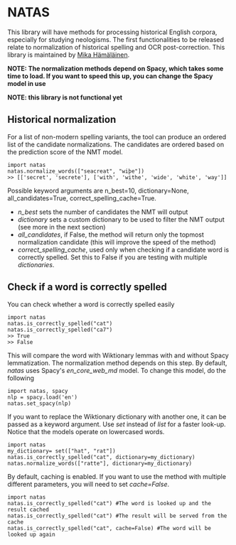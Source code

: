 # NATAS

This library will have methods for processing historical English corpora, especially for studying neologisms. The first functionalities to be released relate to normalization of historical spelling and OCR post-correction. This library is maintained by [Mika Hämäläinen](https://mikakalevi.com).

**NOTE: The normalization methods depend on Spacy, which takes some time to load. If you want to speed this up, you can change the Spacy model in use**

**NOTE: this library is not functional yet**

## Historical normalization

For a list of non-modern spelling variants, the tool can produce an ordered list of the candidate normalizations. The candidates are ordered based on the prediction score of the NMT model.

    import natas
    natas.normalize_words(["seacreat", "wiþe"])
    >> [['secret', 'secrete'], ['with', 'withe', 'wide', 'white', 'way']]

Possible keyword arguments are n_best=10, dictionary=None, all_candidates=True, correct_spelling_cache=True. 
- *n_best* sets the number of candidates the NMT will output
- *dictionary* sets a custom dictionary to be used to filter the NMT output (see more in the next section)
- *all_candidates*, if False, the method will return only the topmost normalization candidate (this will improve the speed of the method)
- *correct_spelling_cache*, used only when checking if a candidate word is correctly spelled. Set this to False if you are testing with multiple *dictionaries*.

## Check if a word is correctly spelled

You can check whether a word is correctly spelled easily

    import natas
    natas.is_correctly_spelled("cat")
    natas.is_correctly_spelled("ca7")
    >> True
    >> False

This will compare the word with Wiktionary lemmas with and without Spacy lemmatization. The normalization method depends on this step. By default, *natas* uses Spacy's *en_core_web_md* model. To change this model, do the following

    import natas, spacy
    nlp = spacy.load('en')
    natas.set_spacy(nlp)

If you want to replace the Wiktionary dictionary with another one, it can be passed as a keyword argument. Use *set* instead of *list* for a faster look-up. Notice that the models operate on lowercased words.

    import natas
    my_dictionary= set(["hat", "rat"])
    natas.is_correctly_spelled("cat", dictionary=my_dictionary)
    natas.normalize_words(["ratte"], dictionary=my_dictionary)


By default, caching is enabled. If you want to use the method with multiple different parameters, you will need to set *cache=False*.

    import natas
    natas.is_correctly_spelled("cat") #The word is looked up and the result cached
    natas.is_correctly_spelled("cat") #The result will be served from the cache
    natas.is_correctly_spelled("cat", cache=False) #The word will be looked up again

